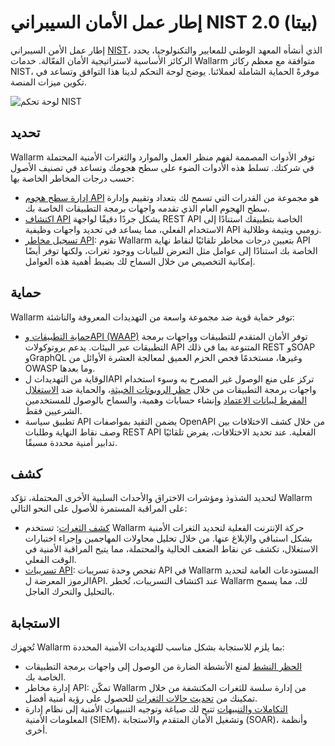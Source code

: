 # إطار عمل الأمان السيبراني NIST 2.0 (بيتا)

إطار عمل الأمن السيبراني [NIST](https://www.nist.gov/cyberframework)، الذي أنشأه المعهد الوطني للمعايير والتكنولوجيا، يحدد الركائز الأساسية لاستراتيجية الأمان الفعّالة. خدمات Wallarm متوافقة مع معظم ركائز NIST، موفرةً الحماية الشاملة لعملائنا. يوضح لوحة التحكم لدينا هذا التوافق وتساعد في تكوين ميزات المنصة.

![لوحة تحكم NIST](../../images/user-guides/dashboard/nist-csf-2-dash.png)

## تحديد

Wallarm توفر الأدوات المصممة لفهم منظر العمل والموارد والثغرات الأمنية المحتملة في شركتك. تسلط هذه الأدوات الضوء على سطح هجومك وتساعد في تصنيف الأصول حسب درجات المخاطر الخاصة بها:

* [إدارة سطح هجوم API](../../api-attack-surface/overview.md) هو مجموعة من القدرات التي تسمح لك بتعداد وتقييم وإدارة سطح الهجوم العام الذي تقدمه واجهات برمجة التطبيقات الخاصة بك.
* [اكتشاف API](../../api-discovery/overview.md) يشكل جردًا دقيقًا لواجهة REST API الخاصة بتطبيقك استنادًا إلى الاستخدام الفعلي، مما يساعد في تحديد واجهات وظيفية API زومبي ويتيمة وظلالية.
* [تسجيل مخاطر API](../../api-discovery/risk-score.md): تقوم Wallarm بتعيين درجات مخاطر تلقائيًا لنقاط نهاية API الخاصة بك استنادًا إلى عوامل مثل التعرض للبيانات ووجود ثغرات، ولكنها توفر أيضًا إمكانية التخصيص من خلال السماح لك بضبط أهمية هذه العوامل.

## حماية

Wallarm توفر حماية قوية ضد مجموعة واسعة من التهديدات المعروفة والناشئة:

* [حماية التطبيقات وAPI (WAAP)](../../about-wallarm/waap-overview.md) توفر الأمان المتقدم للتطبيقات وواجهات برمجة التطبيقات عبر البيئات. يدعم بروتوكولات API المتنوعة بما في ذلك REST وSOAP وGraphQL وغيرها، مستخدمًا فحص الحزم العميق لمعالجة العشرة الأوائل من OWASP وما بعدها.
* الوقاية من التهديدات لAPI تركز على منع الوصول غير المصرح به وسوء استخدام واجهات برمجة التطبيقات من خلال [حظر الروبوتات الخبيثة](../../api-abuse-prevention/overview.md)، والحماية ضد [الاستغلال المفرط لبيانات الاعتماد](../../about-wallarm/credential-stuffing.md) وإنشاء حسابات وهمية، والسماح بالوصول للمستخدمين الشرعيين فقط.
* تطبيق سياسة API يضمن التقيد بمواصفات OpenAPI من خلال كشف الاختلافات بين وصف نقاط النهاية وطلبات REST API الفعلية. عند تحديد الاختلافات، يفرض تلقائيًا تدابير أمنية محددة مسبقًا.

## كشف

لتحديد الشذوذ ومؤشرات الاختراق والأحداث السلبية الأخرى المحتملة، تؤكد Wallarm على المراقبة المستمرة للأصول على النحو التالي:

* [كشف الثغرات](../../about-wallarm/detecting-vulnerabilities.md): تستخدم Wallarm حركة الإنترنت الفعلية لتحديد الثغرات الأمنية بشكل استباقي والإبلاغ عنها. من خلال تحليل محاولات المهاجمين وإجراء اختبارات الاستغلال، تكشف عن نقاط الضعف الحالية والمحتملة، مما يتيح المراقبة الأمنية في الوقت الفعلي.
* [تسريبات API](../../api-attack-surface/security-issues.md): تفحص وحدة تسريبات API في Wallarm المستودعات العامة لتحديد الرموز المعرضة لAPI. عند اكتشاف التسريبات، تُخطر Wallarm لك، مما يسمح بالتحليل والتحرك العاجل.
<!-- * [اختبار الأمان OpenAPI](../../fast/openapi-security-testing.md) يؤتمت عمليات فحص أمان API ضمن دورة حياة تطوير البرمجيات عن طريق الدمج السلس مع أنابيب CI/CD عبر Docker. يخلق طلبات اختبار لكشف الثغرات في نقاط النهاية، كما هو محدد في مواصفة OpenAPI الخاصة بك، مما يسمح لك بمعالجة المشكلات الأمنية قبل أن يدخل API حيز الإنتاج. -->

## الاستجابة

تُجهزك Wallarm بما يلزم للاستجابة بشكل مناسب للتهديدات الأمنية المحددة:

* [الحظر النشط](../../admin-en/configure-wallarm-mode.md) لمنع الأنشطة الضارة من الوصول إلى واجهات برمجة التطبيقات الخاصة بك.
* إدارة مخاطر API: تمكّن Wallarm من إدارة سلسة للثغرات المكتشفة من خلال تمكينك من [تحديث حالات الثغرات](../vulnerabilities.md#vulnerability-lifecycle) للحصول على رؤية أمنية أفضل.
* [التكاملات والتنبيهات](../settings/integrations/integrations-intro.md) تتيح لك صياغة وتوجيه التنبيهات الأمنية إلى نظام إدارة المعلومات الأمنية (SIEM)، وتشغيل الأمان المتقدم والاستجابة (SOAR)، وأنظمة أخرى.